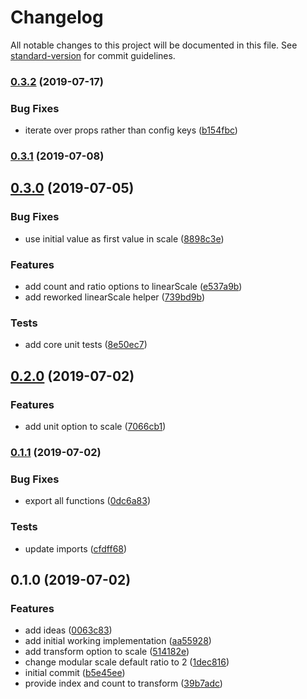 # Changelog

All notable changes to this project will be documented in this file. See [standard-version](https://github.com/conventional-changelog/standard-version) for commit guidelines.

### [0.3.2](https://github.com/angeloashmore/styled-system-scale/compare/v0.3.1...v0.3.2) (2019-07-17)


### Bug Fixes

* iterate over props rather than config keys ([b154fbc](https://github.com/angeloashmore/styled-system-scale/commit/b154fbc))



### [0.3.1](https://github.com/angeloashmore/styled-system-scale/compare/v0.3.0...v0.3.1) (2019-07-08)



## [0.3.0](https://github.com/angeloashmore/styled-system-scale/compare/v0.2.0...v0.3.0) (2019-07-05)


### Bug Fixes

* use initial value as first value in scale ([8898c3e](https://github.com/angeloashmore/styled-system-scale/commit/8898c3e))


### Features

* add count and ratio options to linearScale ([e537a9b](https://github.com/angeloashmore/styled-system-scale/commit/e537a9b))
* add reworked linearScale helper ([739bd9b](https://github.com/angeloashmore/styled-system-scale/commit/739bd9b))


### Tests

* add core unit tests ([8e50ec7](https://github.com/angeloashmore/styled-system-scale/commit/8e50ec7))



## [0.2.0](https://github.com/angeloashmore/styled-system-scale/compare/v0.1.1...v0.2.0) (2019-07-02)


### Features

* add unit option to scale ([7066cb1](https://github.com/angeloashmore/styled-system-scale/commit/7066cb1))



### [0.1.1](https://github.com/angeloashmore/styled-system-scale/compare/v0.1.0...v0.1.1) (2019-07-02)


### Bug Fixes

* export all functions ([0dc6a83](https://github.com/angeloashmore/styled-system-scale/commit/0dc6a83))


### Tests

* update imports ([cfdff68](https://github.com/angeloashmore/styled-system-scale/commit/cfdff68))



## 0.1.0 (2019-07-02)


### Features

* add ideas ([0063c83](https://github.com/angeloashmore/styled-system-scale/commit/0063c83))
* add initial working implementation ([aa55928](https://github.com/angeloashmore/styled-system-scale/commit/aa55928))
* add transform option to scale ([514182e](https://github.com/angeloashmore/styled-system-scale/commit/514182e))
* change modular scale default ratio to 2 ([1dec816](https://github.com/angeloashmore/styled-system-scale/commit/1dec816))
* initial commit ([b5e45ee](https://github.com/angeloashmore/styled-system-scale/commit/b5e45ee))
* provide index and count to transform ([39b7adc](https://github.com/angeloashmore/styled-system-scale/commit/39b7adc))
